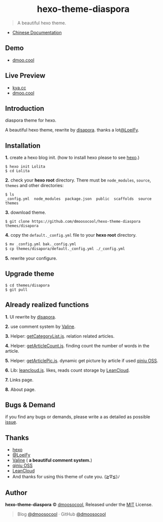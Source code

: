 <h1 align="center">hexo-theme-diaspora</h1>

> A beautiful hexo theme.

- [Chinese Documentation](https://github.com/dmoosocool/hexo-theme-diaspora/blob/master/README.cn.md)

## Demo

- [dmoo.cool](https://www.github.com/dmoosocool/dmoo.cool)



## Live Preview

- [kya.cc](https://kya.cc)
- [dmoo.cool](https://dmoo.cool)



## Introduction

diaspora theme for hexo.

A beautiful hexo theme, rewrite by [disapora](https://github.com/LoeiFy/Diaspora). thanks a lot[@LoeiFy](https://github.com/LoeiFy/diaspora).



## Installation

**1.** create a hexo blog init. (how to install hexo please to see [hexo](https://github.com/hexojs/hexo).)

```shell
$ hexo init Lolita
$ cd Lolita
```

**2.** check your **hexo root** directory. There must be `node_modules`, `source`, `themes` and other directories:

```shell
$ ls
_config.yml  node_modules  package.json  public  scaffolds  source  themes
```

**3.** download theme.

```shell
$ git clone https://github.com/dmoosocool/hexo-theme-diaspora themes/disapora
```

**4.** copy the `default._config.yml` file to your **hexo root** directory.

```sh
$ mv _config.yml bak._config.yml
$ cp themes/disapora/default._config.yml ./_config.yml
```

**5.** rewrite your configure.



## Upgrade theme

```shell
$ cd themes/disapora
$ git pull
```



## Already realized functions

**1.** UI rewrite by [disapora](https://github.com/LoeiFy/Diaspora).

**2.** use comment system by [Valine](https://github.com/xCss/Valine).

**3.** Helper: [getCategoryList.js](https://github.com/dmoosocool/hexo-theme-diaspora/blob/master/scripts/helper/getCategoryList.js). relation related articles.

**4.** Helper: [getArticleCount.js](https://github.com/dmoosocool/hexo-theme-diaspora/blob/master/scripts/helper/getArticleCount.js). finding count the number of words in the article.

**5.** Helper: [getArticlePic.js](https://github.com/dmoosocool/hexo-theme-diaspora/blob/master/scripts/helper/getArticlePic.js). dynamic get picture by article if used [qiniu OSS](https://www.qiniu.com).

**6.** Lib: [leancloud.js](https://github.com/dmoosocool/hexo-theme-diaspora/blob/master/source/lib/leancloud.js). likes, reads count storage by [LeanCloud](https://leancloud.cn/).

**7.** Links page.

**8.** About page.



## Bugs & Demand

if you find any bugs or demands, please write a as detailed as possible [issue](https://github.com/dmoosocool/hexo-theme-diaspora/issues).



## Thanks

- [hexo](https://github.com/hexojs/hexo)
- [@LoeiFy](https://github.com/LoeiFy/diaspora)
- [Valine](https://github.com/xCss/Valine) ( **a beautiful comment system.**)
- [qiniu OSS](https://www.qiniu.com)
- [LeanCloud](https://leancloud.cn/)
- And thanks for using this theme of cute you. (≧∇≦)ﾉ



## Author

**hexo-theme-diaspora** © [dmoosocool](https://github.com/dmoosocool), Released under the [MIT](https://github.com/dmoosocool/hexo-theme-diaspora/blob/master/LICENSE) License.

> Blog [@dmoosocool](https://www.kya.cc) · GitHub [@dmoosocool](https://github.com/dmoosocool) 